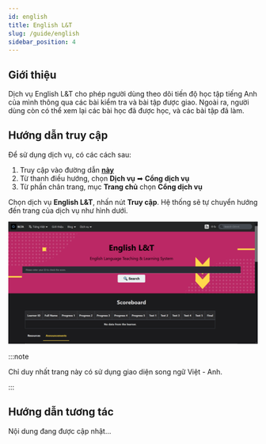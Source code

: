 ```yaml
---
id: english
title: English L&T
slug: /guide/english
sidebar_position: 4
---
```


## Giới thiệu

Dịch vụ English L&T cho phép người dùng theo dõi tiến độ học tập tiếng Anh của mình thông qua các bài kiểm tra và bài tập được giao. Ngoài ra, người dùng còn có thể xem lại các bài học đã được học, và các bài tập đã làm.

## Hướng dẫn truy cập

Để sử dụng dịch vụ, có các cách sau:

1. Truy cập vào đường dẫn [**này**](../../services)
2. Từ thanh điều hướng, chọn **Dịch vụ** ➡ **Cổng dịch vụ**
3. Từ phần chân trang, mục **Trang chủ** chọn **Cổng dịch vụ**

Chọn dịch vụ **English L&T**, nhấn nút **Truy cập**. Hệ thống sẽ tự chuyển hướng đến trang của dịch vụ như hình dưới.

![English](../../public/img/services/english.png)

:::note

Chỉ duy nhất trang này có sử dụng giao diện song ngữ Việt - Anh.

:::

## Hướng dẫn tương tác

Nội dung đang được cập nhật...
